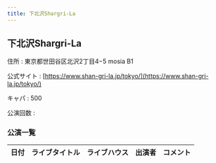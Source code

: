```yaml
---
title: 下北沢Shargri-La
---
```

## 下北沢Shargri-La


住所
:    東京都世田谷区北沢2丁目4−5 mosia B1

公式サイト
:    [https://www.shan-gri-la.jp/tokyo/](https://www.shan-gri-la.jp/tokyo/)

キャパ
:    500

公演回数
: 


### 公演一覧

|日付|ライブタイトル|ライブハウス|出演者|コメント|
|---|------------|----------|-----|------|
